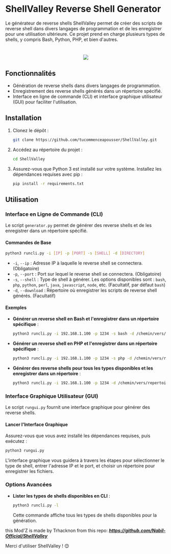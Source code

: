 # ShellValley Reverse Shell Generator

Le générateur de reverse shells ShellValley permet de créer des scripts de reverse shell dans divers langages de programmation et de les enregistrer pour une utilisation ultérieure. Ce projet prend en charge plusieurs types de shells, y compris Bash, Python, PHP, et bien d'autres.

<h1 align="center">
 <a href="#"><img src="./img/shell_valley.png"></a>

## Fonctionnalités

- Génération de reverse shells dans divers langages de programmation.
- Enregistrement des reverse shells générés dans un répertoire spécifié.
- Interface en ligne de commande (CLI) et interface graphique utilisateur (GUI) pour faciliter l'utilisation.

## Installation

1. Clonez le dépôt :

   ```bash
   git clone https://github.com/tucommenceapousser/ShellValley.git
   ```

2. Accédez au répertoire du projet :

   ```bash
   cd ShellValley
   ```

3. Assurez-vous que Python 3 est installé sur votre système. Installez les dépendances requises avec pip :

   ```bash
   pip install -r requirements.txt
   ```

## Utilisation

### Interface en Ligne de Commande (CLI)

Le script `generator.py` permet de générer des reverse shells et de les enregistrer dans un répertoire spécifié.

#### Commandes de Base

```bash
python3 runcli.py -i [IP] -p [PORT] -s [SHELL] -d [DIRECTORY]
```

- `-i`, `--ip` : Adresse IP à laquelle le reverse shell se connectera. (Obligatoire)
- `-p`, `--port` : Port sur lequel le reverse shell se connectera. (Obligatoire)
- `-s`, `--shell` : Type de shell à générer. Les options disponibles sont : `bash`, `php`, `python`, `perl`, `java`, `javascript`, `node`, etc. (Facultatif, par défaut `bash`)
- `-d`, `--download` : Répertoire où enregistrer les scripts de reverse shell générés. (Facultatif)

#### Exemples

- **Générer un reverse shell en Bash et l'enregistrer dans un répertoire spécifique** :

  ```bash
  python3 runcli.py -i 192.168.1.100 -p 1234 -s bash -d /chemin/vers/repertoire
  ```

- **Générer un reverse shell en PHP et l'enregistrer dans un répertoire spécifique** :

  ```bash
  python3 runcli.py -i 192.168.1.100 -p 1234 -s php -d /chemin/vers/repertoire
  ```

- **Générer des reverse shells pour tous les types disponibles et les enregistrer dans un répertoire** :

  ```bash
  python3 runcli.py -i 192.168.1.100 -p 1234 -d /chemin/vers/repertoire
  ```

### Interface Graphique Utilisateur (GUI)

Le script `rungui.py` fournit une interface graphique pour générer des reverse shells.

#### Lancer l'Interface Graphique

Assurez-vous que vous avez installé les dépendances requises, puis exécutez :

```bash
python3 rungui.py
```

L'interface graphique vous guidera à travers les étapes pour sélectionner le type de shell, entrer l'adresse IP et le port, et choisir un répertoire pour enregistrer les fichiers.

### Options Avancées

- **Lister les types de shells disponibles en CLI** :

  ```bash
  python3 runcli.py -l
  ```

  Cette commande affiche tous les types de shells disponibles pour la génération.

this Mod'Z is made by Trhacknon from this repo:
***https://github.com/Nabil-Official/ShellValley***

Merci d'utiliser ShellValley ! 😊
